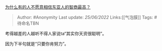 [为什么有的人不愿意相信东亚人的智商最高？](https://www.zhihu.com/question/22798280/answer/2535469042)

> Author: #Anonymity 
> Last update: *25/06/2022* 
> Links:[[气泡膜]]
> Tags: #待命名TBN 

考得越差的人越听不得人家说ta“其实你天资很聪明”。

因为下半句就是“只要你肯努力”。